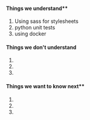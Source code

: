 #### Things we understand**
1.  Using sass for stylesheets
2.  python unit tests 
3.  using docker
#### Things we don't understand
1. 
2. 
3. 
#### Things we want to know next**
1.  
2.  
3.  
